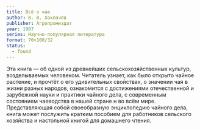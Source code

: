 ```yaml
---
title: Всё о чае
author: В. В. Хохлачёв
publisher: Агропромиздат
year: 1987
series: Научно-популярная литература
format: 70×100/32
status:
  - found
---
```


Эта книга — об одной из древнейших сельскохозяйственных культур, возделываемых человеком. Читатель узнает, как было открыто чайное растение, и прочтёт о его удивительных свойствах, о значении чая в жизни разных народов, ознакомится с достижениями отечественной и зарубежной науки и практики чайного дела, с современным состоянием чаеводства в нашей стране н во всём мире. Представляющая собой своеобразную энциклопедию чайного дела, книга может послужить кратким пособием для работников сельского хозяйства и настольной книгой для домашнего чтения.
